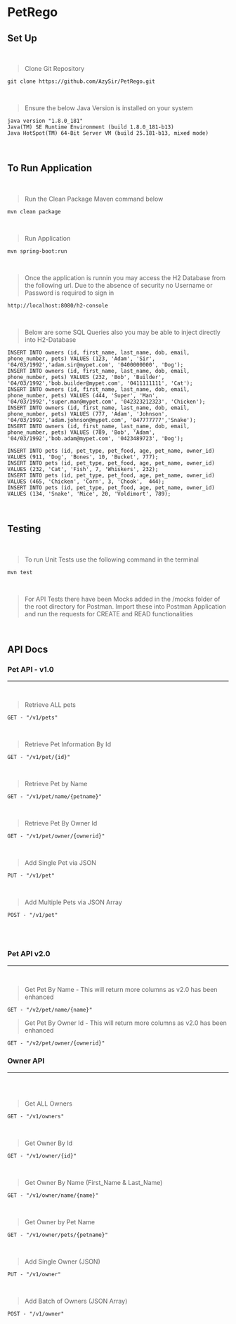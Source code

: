 # PetRego 

## Set Up
<br />

> Clone Git Repository


```
git clone https://github.com/AzySir/PetRego.git
```

<br />

> Ensure the below Java Version is installed on your system

```
java version "1.8.0_181"
Java(TM) SE Runtime Environment (build 1.8.0_181-b13)
Java HotSpot(TM) 64-Bit Server VM (build 25.181-b13, mixed mode)
```

<br />

## To Run Application

<br />

> Run the Clean Package Maven command below 

```
mvn clean package
```

<br />

> Run Application 

```
mvn spring-boot:run
```

<br />

> Once the application is runnin you may access the H2 Database from the following url. Due to the absence of security no Username or Password is required to sign in 

``` 
http://localhost:8080/h2-console
```

<br />

> Below are some SQL Queries also you may be able to inject directly into H2-Database 

```
INSERT INTO owners (id, first_name, last_name, dob, email, phone_number, pets) VALUES (123, 'Adam', 'Sir', '04/03/1992','adam.sir@mypet.com', '0400000000', 'Dog');
INSERT INTO owners (id, first_name, last_name, dob, email, phone_number, pets) VALUES (232, 'Bob', 'Builder', '04/03/1992','bob.builder@mypet.com', '0411111111', 'Cat');
INSERT INTO owners (id, first_name, last_name, dob, email, phone_number, pets) VALUES (444, 'Super', 'Man', '04/03/1992','super.man@mypet.com', '042323212323', 'Chicken');
INSERT INTO owners (id, first_name, last_name, dob, email, phone_number, pets) VALUES (777, 'Adam', 'Johnson', '04/03/1992','adam.johnson@mypet.com', '047777777','Snake');
INSERT INTO owners (id, first_name, last_name, dob, email, phone_number, pets) VALUES (789, 'Bob', 'Adam', '04/03/1992','bob.adam@mypet.com', '0423489723', 'Dog');

INSERT INTO pets (id, pet_type, pet_food, age, pet_name, owner_id) VALUES (911, 'Dog', 'Bones', 10, 'Bucket', 777);
INSERT INTO pets (id, pet_type, pet_food, age, pet_name, owner_id) VALUES (232, 'Cat', 'Fish', 7, 'Whiskers', 232);
INSERT INTO pets (id, pet_type, pet_food, age, pet_name, owner_id) VALUES (465, 'Chicken', 'Corn', 3, 'Chook',  444);
INSERT INTO pets (id, pet_type, pet_food, age, pet_name, owner_id) VALUES (134, 'Snake', 'Mice', 20, 'Voldimort', 789);

```

<br />

## Testing 

<br />

> To run Unit Tests use the following command in the terminal

```
mvn test
```

<br />

> For API Tests there have been Mocks added in the /mocks folder of the root directory for Postman. Import these into Postman  Application and run the requests for CREATE and READ functionalities

<br />

## API Docs

### Pet API - v1.0 
---
<br />

> Retrieve ALL pets 

```
GET - "/v1/pets"
```

<br />

> Retrieve Pet Information By Id

```
GET - "/v1/pet/{id}"
```

<br />

> Retrieve Pet by Name

```
GET - "/v1/pet/name/{petname}"
```

<br />

> Retrieve Pet By Owner Id

```
GET - "/v1/pet/owner/{ownerid}"
```

<br />

> Add Single Pet via JSON

```
PUT - "/v1/pet"
```

<br />

> Add Multiple Pets via JSON Array

```
POST - "/v1/pet"
```

<br />
<br />

### Pet API v2.0
---
<br />

> Get Pet By Name - This will return more columns as v2.0 has been enhanced

```
GET - "/v2/pet/name/{name}"
```

> Get Pet By Owner Id - This will return more columns as v2.0 has been enhanced

```
GET - "/v2/pet/owner/{ownerid}"
```

### Owner API 
---
<br />
<br />

> Get ALL Owners

```
GET - "/v1/owners"
```

<br />

> Get Owner By Id

```
GET - "/v1/owner/{id}"
```

<br />

> Get Owner By Name (First_Name & Last_Name)

```
GET - "/v1/owner/name/{name}"
```

<br />

> Get Owner by Pet Name

```
GET - "/v1/owner/pets/{petname}"
```

<br />

> Add Single Owner (JSON)

```
PUT - "/v1/owner"
```

<br />

> Add Batch of Owners (JSON Array)

```
POST - "/v1/owner"
```
